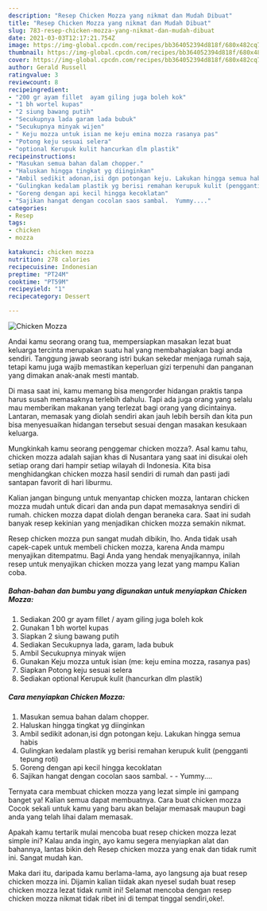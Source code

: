 ```yaml
---
description: "Resep Chicken Mozza yang nikmat dan Mudah Dibuat"
title: "Resep Chicken Mozza yang nikmat dan Mudah Dibuat"
slug: 783-resep-chicken-mozza-yang-nikmat-dan-mudah-dibuat
date: 2021-03-03T12:17:21.754Z
image: https://img-global.cpcdn.com/recipes/bb364052394d818f/680x482cq70/chicken-mozza-foto-resep-utama.jpg
thumbnail: https://img-global.cpcdn.com/recipes/bb364052394d818f/680x482cq70/chicken-mozza-foto-resep-utama.jpg
cover: https://img-global.cpcdn.com/recipes/bb364052394d818f/680x482cq70/chicken-mozza-foto-resep-utama.jpg
author: Gerald Russell
ratingvalue: 3
reviewcount: 8
recipeingredient:
- "200 gr ayam fillet  ayam giling juga boleh kok"
- "1 bh wortel kupas"
- "2 siung bawang putih"
- "Secukupnya lada garam lada bubuk"
- "Secukupnya minyak wijen"
- " Keju mozza untuk isian me keju emina mozza rasanya pas"
- "Potong keju sesuai selera"
- "optional Kerupuk kulit hancurkan dlm plastik"
recipeinstructions:
- "Masukan semua bahan dalam chopper."
- "Haluskan hingga tingkat yg diinginkan"
- "Ambil sedikit adonan,isi dgn potongan keju. Lakukan hingga semua habis"
- "Gulingkan kedalam plastik yg berisi remahan kerupuk kulit (pengganti tepung roti)"
- "Goreng dengan api kecil hingga kecoklatan"
- "Sajikan hangat dengan cocolan saos sambal.  Yummy...."
categories:
- Resep
tags:
- chicken
- mozza

katakunci: chicken mozza 
nutrition: 278 calories
recipecuisine: Indonesian
preptime: "PT24M"
cooktime: "PT59M"
recipeyield: "1"
recipecategory: Dessert

---
```



![Chicken Mozza](https://img-global.cpcdn.com/recipes/bb364052394d818f/680x482cq70/chicken-mozza-foto-resep-utama.jpg)

Andai kamu seorang orang tua, mempersiapkan masakan lezat buat keluarga tercinta merupakan suatu hal yang membahagiakan bagi anda sendiri. Tanggung jawab seorang istri bukan sekedar menjaga rumah saja, tetapi kamu juga wajib memastikan keperluan gizi terpenuhi dan panganan yang dimakan anak-anak mesti mantab.

Di masa  saat ini, kamu memang bisa mengorder hidangan praktis tanpa harus susah memasaknya terlebih dahulu. Tapi ada juga orang yang selalu mau memberikan makanan yang terlezat bagi orang yang dicintainya. Lantaran, memasak yang diolah sendiri akan jauh lebih bersih dan kita pun bisa menyesuaikan hidangan tersebut sesuai dengan masakan kesukaan keluarga. 



Mungkinkah kamu seorang penggemar chicken mozza?. Asal kamu tahu, chicken mozza adalah sajian khas di Nusantara yang saat ini disukai oleh setiap orang dari hampir setiap wilayah di Indonesia. Kita bisa menghidangkan chicken mozza hasil sendiri di rumah dan pasti jadi santapan favorit di hari liburmu.

Kalian jangan bingung untuk menyantap chicken mozza, lantaran chicken mozza mudah untuk dicari dan anda pun dapat memasaknya sendiri di rumah. chicken mozza dapat diolah dengan beraneka cara. Saat ini sudah banyak resep kekinian yang menjadikan chicken mozza semakin nikmat.

Resep chicken mozza pun sangat mudah dibikin, lho. Anda tidak usah capek-capek untuk membeli chicken mozza, karena Anda mampu menyajikan ditempatmu. Bagi Anda yang hendak menyajikannya, inilah resep untuk menyajikan chicken mozza yang lezat yang mampu Kalian coba.

<!--inarticleads1-->

##### Bahan-bahan dan bumbu yang digunakan untuk menyiapkan Chicken Mozza:

1. Sediakan 200 gr ayam fillet / ayam giling juga boleh kok
1. Gunakan 1 bh wortel kupas
1. Siapkan 2 siung bawang putih
1. Sediakan Secukupnya lada, garam, lada bubuk
1. Ambil Secukupnya minyak wijen
1. Gunakan  Keju mozza untuk isian (me: keju emina mozza, rasanya pas)
1. Siapkan Potong keju sesuai selera
1. Sediakan optional Kerupuk kulit (hancurkan dlm plastik)




<!--inarticleads2-->

##### Cara menyiapkan Chicken Mozza:

1. Masukan semua bahan dalam chopper.
1. Haluskan hingga tingkat yg diinginkan
1. Ambil sedikit adonan,isi dgn potongan keju. Lakukan hingga semua habis
1. Gulingkan kedalam plastik yg berisi remahan kerupuk kulit (pengganti tepung roti)
1. Goreng dengan api kecil hingga kecoklatan
1. Sajikan hangat dengan cocolan saos sambal. -  - Yummy....




Ternyata cara membuat chicken mozza yang lezat simple ini gampang banget ya! Kalian semua dapat membuatnya. Cara buat chicken mozza Cocok sekali untuk kamu yang baru akan belajar memasak maupun bagi anda yang telah lihai dalam memasak.

Apakah kamu tertarik mulai mencoba buat resep chicken mozza lezat simple ini? Kalau anda ingin, ayo kamu segera menyiapkan alat dan bahannya, lantas bikin deh Resep chicken mozza yang enak dan tidak rumit ini. Sangat mudah kan. 

Maka dari itu, daripada kamu berlama-lama, ayo langsung aja buat resep chicken mozza ini. Dijamin kalian tiidak akan nyesel sudah buat resep chicken mozza lezat tidak rumit ini! Selamat mencoba dengan resep chicken mozza nikmat tidak ribet ini di tempat tinggal sendiri,oke!.

